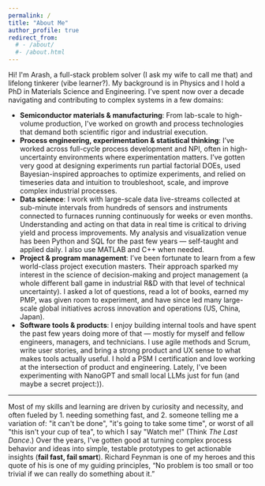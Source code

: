 ```yaml
---
permalink: /
title: "About Me"
author_profile: true
redirect_from: 
  # - /about/
  #- /about.html
---
```


Hi! I'm Arash, a full-stack problem solver (I ask my wife to call me that) and lifelong tinkerer (vibe learner?). My background is in Physics and I hold a PhD in Materials Science and Engineering. I’ve spent now over a decade navigating and contributing to complex systems in a few domains:

- **Semiconductor materials & manufacturing**: From lab-scale to high-volume production, I've worked on growth and process technologies that demand both scientific rigor and industrial execution.
- **Process engineering, experimentation & statistical thinking**: I’ve worked across full-cycle process development and NPI, often in high-uncertainty environments where experimentation matters. I’ve gotten very good at designing experiments run partial factorial DOEs, used Bayesian-inspired approaches to optimize experiments, and relied on timeseries data and intuition to troubleshoot, scale, and improve complex industrial processes.
- **Data science**: I work with large-scale data live-streams collected at sub-minute intervals from hundreds of sensors and instruments connected to furnaces running continuously for weeks or even months. Understanding and acting on that data in real time is critical to driving yield and process improvements. My analysis and visualization venue has been Python and SQL for the past few years — self-taught and applied daily. I also use MATLAB and C++ when needed.
- **Project & program management**: I’ve been fortunate to learn from a few world-class project execution masters. Their approach sparked my interest in the science of decision-making and project management (a whole different ball game in industrial R&D with that level of technical uncertainty). I asked a lot of questions, read a lot of books, earned my PMP, was given room to experiment, and have since led many large-scale global initiatives across innovation and operations (US, China, Japan).
- **Software tools & products**: I enjoy building internal tools and have spent the past few years doing more of that — mostly for myself and fellow engineers, managers, and technicians. I use agile methods and Scrum, write user stories, and bring a strong product and UX sense to what makes tools actually useful. I hold a PSM I certification and love working at the intersection of product and engineering. Lately, I've been experimenting with NanoGPT and small local LLMs just for fun (and maybe a secret project:)). 

---

Most of my skills and learning are driven by curiosity and necessity, and often fueled by 1. needing something fast, and 2. someone telling me a variation of: "it can't be done", "it's going to take some time", or worst of all "this isn't your cup of tea", to which I say "Watch me!" (Think *The Last Dance*.) Over the years, I've gotten good at turning complex process behavior and ideas into simple, testable prototypes to get actionable insights (**fail fast, fail smart**). Richard Feynman is one of my heroes and this quote of his is one of my guiding principles, “No problem is too small or too trivial if we can really do something about it.”

